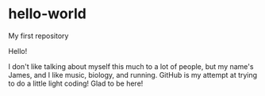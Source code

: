 # hello-world
My first repository

Hello!

I don't like talking about myself this much to a lot of people, but my name's James, and I like music, biology, and running.
GitHub is my attempt at trying to do a little light coding! Glad to be here!
